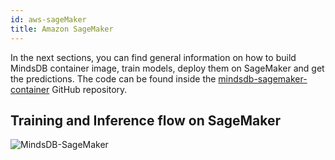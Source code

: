```yaml
---
id: aws-sageMaker
title: Amazon SageMaker
---
```


In the next sections, you can find general information on how to build MindsDB container image, train models, deploy them
on SageMaker and get the predictions. The code can be found inside the [mindsdb-sagemaker-container](https://github.com/mindsdb/mindsdb-sagemaker-container) GitHub repository.

## Training and Inference flow on SageMaker

![MindsDB-SageMaker](/assets/mdb-sage-flow.png)
